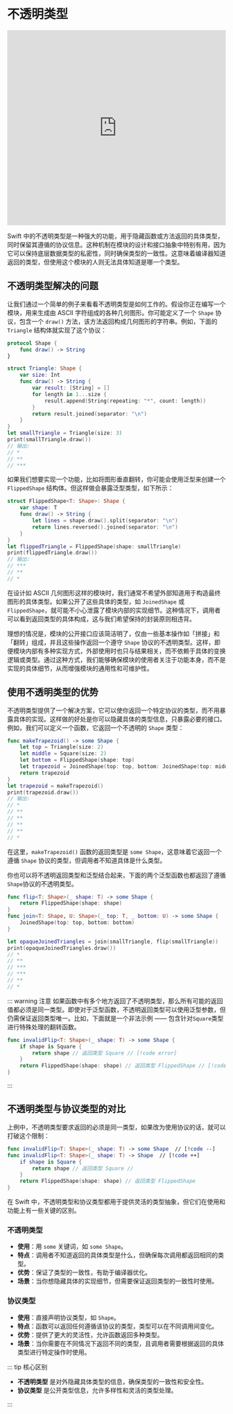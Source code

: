 # 不透明类型

<iframe style="border:none" width="100%" height="450" src="https://whimsical.com/embed/YbwLVtVMN8ioWdpAg3vQ46"></iframe>

Swift 中的不透明类型是一种强大的功能，用于隐藏函数或方法返回的具体类型，同时保留其遵循的协议信息。这种机制在模块的设计和接口抽象中特别有用，因为它可以保持底层数据类型的私密性，同时确保类型的一致性。这意味着编译器知道返回的类型，但使用这个模块的人则无法具体知道是哪一个类型。

## 不透明类型解决的问题

让我们通过一个简单的例子来看看不透明类型是如何工作的。假设你正在编写一个模块，用来生成由 ASCII 字符组成的各种几何图形。你可能定义了一个 `Shape` 协议，包含一个 `draw()` 方法，该方法返回构成几何图形的字符串。例如，下面的 `Triangle` 结构体就实现了这个协议：

```swift
protocol Shape {
    func draw() -> String
}

struct Triangle: Shape {
    var size: Int
    func draw() -> String {
        var result: [String] = []
        for length in 1...size {
            result.append(String(repeating: "*", count: length))
        }
        return result.joined(separator: "\n")
    }
}
let smallTriangle = Triangle(size: 3)
print(smallTriangle.draw())
// 输出:
// *
// **
// ***
```

如果我们想要实现一个功能，比如将图形垂直翻转，你可能会使用泛型来创建一个 `FlippedShape` 结构体。但这样做会暴露泛型类型，如下所示：

```swift
struct FlippedShape<T: Shape>: Shape {
    var shape: T
    func draw() -> String {
        let lines = shape.draw().split(separator: "\n")
        return lines.reversed().joined(separator: "\n")
    }
}
let flippedTriangle = FlippedShape(shape: smallTriangle)
print(flippedTriangle.draw())
// 输出:
// ***
// **
// *
```

在设计如 ASCII 几何图形这样的模块时，我们通常不希望外部知道用于构造最终图形的具体类型。如果公开了这些具体的类型，如 `JoinedShape` 或 `FlippedShape`，就可能不小心泄露了模块内部的实现细节。这种情况下，调用者可以看到返回类型的具体构成，这与我们希望保持的封装原则相违背。

理想的情况是，模块的公开接口应该简洁明了，仅由一些基本操作如「拼接」和「翻转」组成，并且这些操作返回一个遵守 `Shape` 协议的不透明类型。这样，即便模块内部有多种实现方式，外部使用时也只与结果相关，而不依赖于具体的变换逻辑或类型。通过这种方式，我们能够确保模块的使用者关注于功能本身，而不是实现的具体细节，从而增强模块的通用性和可维护性。

## 使用不透明类型的优势

不透明类型提供了一个解决方案，它可以使你返回一个特定协议的类型，而不用暴露具体的实现。这样做的好处是你可以隐藏具体的类型信息，只暴露必要的接口。例如，我们可以定义一个函数，它返回一个不透明的 `Shape` 类型：

```swift
func makeTrapezoid() -> some Shape {
    let top = Triangle(size: 2)
    let middle = Square(size: 2)
    let bottom = FlippedShape(shape: top)
    let trapezoid = JoinedShape(top: top, bottom: JoinedShape(top: middle, bottom: bottom))
    return trapezoid
}
let trapezoid = makeTrapezoid()
print(trapezoid.draw())
// 输出:
// *
// **
// **
// **
// **
// *
```

在这里，`makeTrapezoid()` 函数的返回类型是 `some Shape`，这意味着它返回一个遵循 `Shape` 协议的类型，但调用者不知道具体是什么类型。

你也可以将不透明返回类型和泛型结合起来，下面的两个泛型函数也都返回了遵循`Shape`协议的不透明类型。


```swift
func flip<T: Shape>(_ shape: T) -> some Shape {
    return FlippedShape(shape: shape)
}
func join<T: Shape, U: Shape>(_ top: T, _ bottom: U) -> some Shape {
    JoinedShape(top: top, bottom: bottom)
}

let opaqueJoinedTriangles = join(smallTriangle, flip(smallTriangle))
print(opaqueJoinedTriangles.draw())
// *
// **
// ***
// ***
// **
// *
```

::: warning 注意
如果函数中有多个地方返回了不透明类型，那么所有可能的返回值都必须是同一类型。即使对于泛型函数，不透明返回类型可以使用泛型参数，但仍需保证返回类型唯一。比如，下面就是一个非法示例 —— 包含针对`Square`类型进行特殊处理的翻转函数。

```swift
func invalidFlip<T: Shape>(_ shape: T) -> some Shape {
    if shape is Square {
        return shape // 返回类型 Square // [!code error]
    }
    return FlippedShape(shape: shape) // 返回类型 FlippedShape // [!code error]
}
```

:::

## 不透明类型与协议类型的对比

上例中，不透明类型要求返回的必须是同一类型，如果改为使用协议的话，就可以打破这个限制：

```swift
func invalidFlip<T: Shape>(_ shape: T) -> some Shape  // [!code --]
func invalidFlip<T: Shape>(_ shape: T) -> Shape  // [!code ++]
    if shape is Square {
        return shape // 返回类型 Square // 
    }
    return FlippedShape(shape: shape) // 返回类型 FlippedShape 
}
```

在 Swift 中，不透明类型和协议类型都用于提供灵活的类型抽象，但它们在使用和功能上有一些关键的区别。


### 不透明类型
- **使用**：用 `some` 关键词，如 `some Shape`。
- **特点**：调用者不知道返回的具体类型是什么，但确保每次调用都返回相同的类型。
- **优势**：保证了类型的一致性，有助于编译器优化。
- **场景**：当你想隐藏具体的实现细节，但需要保证返回类型的一致性时使用。

### 协议类型
- **使用**：直接声明协议类型，如 `Shape`。
- **特点**：函数可以返回任何遵循该协议的类型，类型可以在不同调用间变化。
- **优势**：提供了更大的灵活性，允许函数返回多种类型。
- **场景**：当你需要在不同情况下返回不同的类型，且调用者需要根据返回的具体类型进行特定操作时使用。

::: tip 核心区别
- **不透明类型** 是对外隐藏具体类型的信息，确保类型的一致性和安全性。
- **协议类型** 是公开类型信息，允许多样性和灵活的类型处理。

:::